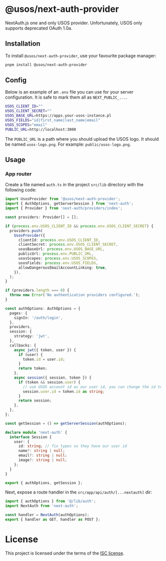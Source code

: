 # @usos/next-auth-provider

NextAuth.js one and only USOS provider. Unfortunately, USOS only supports deprecated OAuth 1.0a.

## Installation

To install `@usos/next-auth-provider`, use your favourite package manager:

```bash
pnpm install @usos/next-auth-provider
```

## Config
Below is an example of an `.env` file you can use for your server configuration.
It is safe to mark them all as `NEXT_PUBLIC_...`.

```sh
USOS_CLIENT_ID=""
USOS_CLIENT_SECRET=""
USOS_BASE_URL=https://apps.your-usos-instance.pl
USOS_FIELDS="id|first_name|last_name|email"
USOS_SCOPES="email"
PUBLIC_URL=http://localhost:3000
```

The `PUBLIC_URL` is a path where you should upload the USOS logo.
It should be named `usos-logo.png`. For example: `public/usos-logo.png`.

## Usage

### App router

Create a file named `auth.ts` in the project `src/lib` directory with the following code:

```ts
import UsosProvider from '@usos/next-auth-provider';
import { AuthOptions, getServerSession } from 'next-auth';
import { Provider } from 'next-auth/providers/index';

const providers: Provider[] = [];

if (process.env.USOS_CLIENT_ID && process.env.USOS_CLIENT_SECRET) {
  providers.push(
    UsosProvider({
      clientId: process.env.USOS_CLIENT_ID,
      clientSecret: process.env.USOS_CLIENT_SECRET,
      usosBaseUrl: process.env.USOS_BASE_URL,
      publicUrl: process.env.PUBLIC_URL,
      usosScopes: process.env.USOS_SCOPES,
      usosFields: process.env.USOS_FIELDS,
      allowDangerousEmailAccountLinking: true,
    }),
  );
}

if (providers.length === 0) {
  throw new Error('No authentication providers configured.');
}

const authOptions: AuthOptions = {
  pages: {
    signIn: '/auth/login',
  },
  providers,
  session: {
    strategy: 'jwt',
  },
  callbacks: {
    async jwt({ token, user }) {
      if (user) {
        token.id = user.id;
      }
      return token;
    },
    async session({ session, token }) {
      if (token && session.user) {
        // use USOS account id as our user id, you can change the id to something else if you want
        session.user.id = token.id as string;
      }
      return session;
    },
  },
};

const getSession = () => getServerSession(authOptions);

declare module 'next-auth' {
  interface Session {
    user: {
      id: string; // fix types so they have our user id
      name?: string | null;
      email?: string | null;
      image?: string | null;
    };
  }
}

export { authOptions, getSession };
```

Next, expose a route handler in the `src/app/api/auth/[...nextauth]` dir:

```ts
import { authOptions } from '@/lib/auth';
import NextAuth from 'next-auth';

const handler = NextAuth(authOptions);
export { handler as GET, handler as POST };
```

# License

This project is licensed under the terms of the [ISC license](https://github.com/Omikorin/usos/blob/main/LICENSE).

